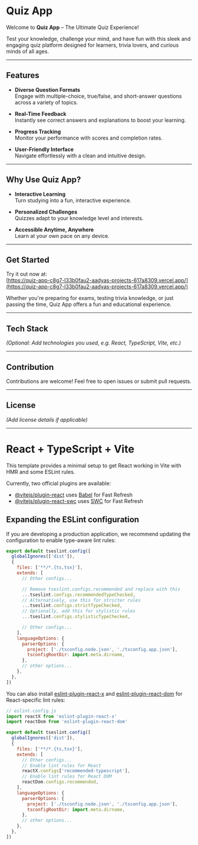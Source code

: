 # Quiz App

Welcome to **Quiz App** – The Ultimate Quiz Experience!

Test your knowledge, challenge your mind, and have fun with this sleek and engaging quiz platform designed for learners, trivia lovers, and curious minds of all ages.

---

## Features

- **Diverse Question Formats**  
  Engage with multiple-choice, true/false, and short-answer questions across a variety of topics.

- **Real-Time Feedback**  
  Instantly see correct answers and explanations to boost your learning.

- **Progress Tracking**  
  Monitor your performance with scores and completion rates.

- **User-Friendly Interface**  
  Navigate effortlessly with a clean and intuitive design.

---

## Why Use Quiz App?

- **Interactive Learning**  
  Turn studying into a fun, interactive experience.

- **Personalized Challenges**  
  Quizzes adapt to your knowledge level and interests.

- **Accessible Anytime, Anywhere**  
  Learn at your own pace on any device.

---

## Get Started

Try it out now at:  
[https://quiz-app-c8g7-l33b0fau2-aadyas-projects-617a8309.vercel.app/](https://quiz-app-c8g7-l33b0fau2-aadyas-projects-617a8309.vercel.app/)

Whether you're preparing for exams, testing trivia knowledge, or just passing the time, Quiz App offers a fun and educational experience.

---

## Tech Stack

*(Optional: Add technologies you used, e.g. React, TypeScript, Vite, etc.)*

---

## Contribution

Contributions are welcome! Feel free to open issues or submit pull requests.

---

## License

*(Add license details if applicable)*

---

# React + TypeScript + Vite

This template provides a minimal setup to get React working in Vite with HMR and some ESLint rules.

Currently, two official plugins are available:

- [@vitejs/plugin-react](https://github.com/vitejs/vite-plugin-react/blob/main/packages/plugin-react) uses [Babel](https://babeljs.io/) for Fast Refresh
- [@vitejs/plugin-react-swc](https://github.com/vitejs/vite-plugin-react/blob/main/packages/plugin-react-swc) uses [SWC](https://swc.rs/) for Fast Refresh

## Expanding the ESLint configuration

If you are developing a production application, we recommend updating the configuration to enable type-aware lint rules:

```js
export default tseslint.config([
  globalIgnores(['dist']),
  {
    files: ['**/*.{ts,tsx}'],
    extends: [
      // Other configs...

      // Remove tseslint.configs.recommended and replace with this
      ...tseslint.configs.recommendedTypeChecked,
      // Alternatively, use this for stricter rules
      ...tseslint.configs.strictTypeChecked,
      // Optionally, add this for stylistic rules
      ...tseslint.configs.stylisticTypeChecked,

      // Other configs...
    ],
    languageOptions: {
      parserOptions: {
        project: ['./tsconfig.node.json', './tsconfig.app.json'],
        tsconfigRootDir: import.meta.dirname,
      },
      // other options...
    },
  },
])
```

You can also install [eslint-plugin-react-x](https://github.com/Rel1cx/eslint-react/tree/main/packages/plugins/eslint-plugin-react-x) and [eslint-plugin-react-dom](https://github.com/Rel1cx/eslint-react/tree/main/packages/plugins/eslint-plugin-react-dom) for React-specific lint rules:

```js
// eslint.config.js
import reactX from 'eslint-plugin-react-x'
import reactDom from 'eslint-plugin-react-dom'

export default tseslint.config([
  globalIgnores(['dist']),
  {
    files: ['**/*.{ts,tsx}'],
    extends: [
      // Other configs...
      // Enable lint rules for React
      reactX.configs['recommended-typescript'],
      // Enable lint rules for React DOM
      reactDom.configs.recommended,
    ],
    languageOptions: {
      parserOptions: {
        project: ['./tsconfig.node.json', './tsconfig.app.json'],
        tsconfigRootDir: import.meta.dirname,
      },
      // other options...
    },
  },
])
```
